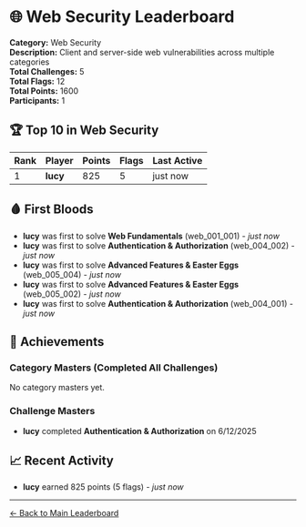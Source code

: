 # 🌐 Web Security Leaderboard

**Category:** Web Security  
**Description:** Client and server-side web vulnerabilities across multiple categories  
**Total Challenges:** 5  
**Total Flags:** 12  
**Total Points:** 1600  
**Participants:** 1  

## 🏆 Top 10 in Web Security

| Rank | Player | Points | Flags | Last Active |
|------|--------|--------|-------|-------------|
| 1 | **lucy** | 825 | 5 | just now |

## 🩸 First Bloods

- **lucy** was first to solve **Web Fundamentals** (web_001_001) - *just now*
- **lucy** was first to solve **Authentication & Authorization** (web_004_002) - *just now*
- **lucy** was first to solve **Advanced Features & Easter Eggs** (web_005_004) - *just now*
- **lucy** was first to solve **Advanced Features & Easter Eggs** (web_005_002) - *just now*
- **lucy** was first to solve **Authentication & Authorization** (web_004_001) - *just now*

## 🏅 Achievements

### Category Masters (Completed All Challenges)
No category masters yet.

### Challenge Masters
- **lucy** completed **Authentication & Authorization** on 6/12/2025

## 📈 Recent Activity

- **lucy** earned 825 points (5 flags) - *just now*

---
[← Back to Main Leaderboard](../README.md)